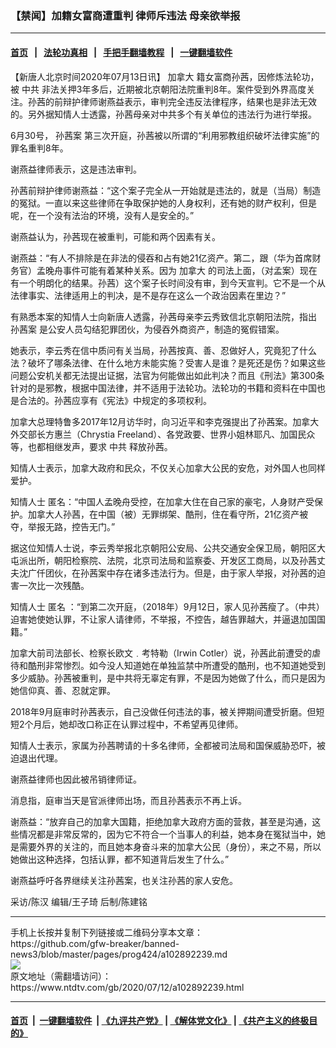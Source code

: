 ### 【禁闻】加籍女富商遭重判 律师斥违法 母亲欲举报
------------------------

#### [首页](https://github.com/gfw-breaker/banned-news3/blob/master/README.md) &nbsp;&nbsp;|&nbsp;&nbsp; [法轮功真相](https://github.com/begood0513/basic/blob/master/README.md)  &nbsp;&nbsp;|&nbsp;&nbsp; [手把手翻墙教程](https://github.com/gfw-breaker/guides/wiki)  &nbsp;&nbsp;|&nbsp;&nbsp; [一键翻墙软件](https://github.com/gfw-breaker/nogfw/blob/master/README.md)  



<div><div class="post_content" itemprop="articleBody">
 <p>
  【新唐人北京时间2020年07月13日讯】
  <ok href="https://www.ntdtv.com/gb/加拿大.htm">
   加拿大
  </ok>
  籍女富商孙茜，因修炼法轮功，被
  <ok href="https://www.ntdtv.com/gb/中共.htm">
   中共
  </ok>
  非法关押3年多后，近期被北京朝阳法院重判8年。案件受到外界高度关注。孙茜的前辩护律师谢燕益表示，审判完全违反法律程序，结果也是非法无效的。另外据知情人士透露，孙茜母亲对中共多个有关单位的违法行为进行举报。
 </p>
 <p>
  6月30号，
  <ok href="https://www.ntdtv.com/gb/孙茜案.htm">
   孙茜案
  </ok>
  第三次开庭，孙茜被以所谓的“利用邪教组织破坏法律实施”的罪名重判8年。
 </p>
 <p>
  谢燕益律师表示，这是违法审判。
 </p>
 <p>
  孙茜前辩护律师谢燕益：“这个案子完全从一开始就是违法的，就是（当局）制造的冤狱。一直以来这些律师在争取保护她的人身权利，还有她的财产权利，但是呢，在一个没有法治的环境，没有人是安全的。”
 </p>
 <p>
  谢燕益认为，孙茜现在被重判，可能和两个因素有关。
 </p>
 <p>
  谢燕益：“有人不排除是在非法的侵吞和占有她21亿资产。第二，跟（华为首席财务官）孟晚舟事件可能有着某种关系。因为
  <ok href="https://www.ntdtv.com/gb/加拿大.htm">
   加拿大
  </ok>
  的司法上面，（对孟案）现在有一个明朗化的结果。孙茜）这个案子长时间没有审，到今天宣判。它不是一个从法律事实、法律适用上的判决，是不是存在这么一个政治因素在里边？”
 </p>
 <p>
  有熟悉本案的知情人士向新唐人透露，孙茜母亲李云秀致信北京朝阳法院，指出
  <ok href="https://www.ntdtv.com/gb/孙茜案.htm">
   孙茜案
  </ok>
  是公安人员勾结犯罪团伙，为侵吞外商资产，制造的冤假错案。
 </p>
 <p>
  她表示，李云秀在信中质问有关当局，孙茜按真、善、忍做好人，究竟犯了什么法？破坏了哪条法律、在什么地方未能实施？受害人是谁？是死还是伤？如果这些问题公安机关都无法提出证据，法官为何能做出如此判决？而且《刑法》第300条针对的是邪教，根据中国法律，并不适用于法轮功。法轮功的书籍和资料在中国也是合法的。孙茜应享有《宪法》中规定的多项权利。
 </p>
 <p>
  加拿大总理特鲁多2017年12月访华时，向习近平和李克强提出了孙茜案。加拿大外交部长方惠兰（Chrystia Freeland）、各党政要、世界小姐林耶凡、加国民众等，也都相继发声，要求
  <ok href="https://www.ntdtv.com/gb/中共.htm">
   中共
  </ok>
  释放孙茜。
 </p>
 <p>
  知情人士表示，加拿大政府和民众，不仅关心加拿大公民的安危，对外国人也同样爱护。
 </p>
 <p>
  知情人士 匿名：“中国人孟晚舟受控，在加拿大住在自己家的豪宅，人身财产受保护。加拿大人孙茜，在中国（被）无罪绑架、酷刑，住在看守所，21亿资产被夺，举报无路，控告无门。”
 </p>
 <p>
  据这位知情人士说，李云秀举报北京朝阳公安局、公共交通安全保卫局，朝阳区大屯派出所，朝阳检察院、法院，北京司法局和监察委、开发区工商局，以及孙茜丈夫沈广仟团伙，在孙茜案中存在诸多违法行为。但是，由于家人举报，对孙茜的迫害一次比一次残酷。
 </p>
 <p>
  知情人士 匿名 ：“到第二次开庭，（2018年）9月12日，家人见孙茜瘦了。（中共）迫害她使她认罪，不让家人请律师，不举报，不控告，越告罪越大，并逼退加国国籍。”
 </p>
 <p>
  加拿大前司法部长、检察长欧文﹒考特勒（Irwin Cotler）说，孙茜此前遭受的虐待和酷刑非常惨烈。如今没人知道她在单独监禁中所遭受的酷刑，也不知道她受到多少威胁。孙茜被重判，是中共将无辜定有罪，不是因为她做了什么，而只是因为她信仰真、善、忍就定罪。
 </p>
 <p>
  2018年9月庭审时孙茜表示，自己没做任何违法的事，被关押期间遭受折磨。但短短2个月后，她却改口称正在认罪过程中，不希望再见律师。
 </p>
 <p>
  知情人士表示，家属为孙茜聘请的十多名律师，全都被司法局和国保威胁恐吓，被迫退出代理。
 </p>
 <p>
  谢燕益律师也因此被吊销律师证。
 </p>
 <p>
  消息指，庭审当天是官派律师出场，而且孙茜表示不再上诉。
 </p>
 <p>
  谢燕益：“放弃自己的加拿大国籍，拒绝加拿大政府方面的营救，甚至是沟通，这些情况都是非常反常的，因为它不符合一个当事人的利益，她本身在冤狱当中，她是需要外界的关注的，而且她本身奋斗来的加拿大公民（身份），来之不易，所以她做出这种选择，包括认罪，都不知道背后发生了什么。”
 </p>
 <p>
  谢燕益呼吁各界继续关注孙茜案，也关注孙茜的家人安危。
 </p>
 <p>
  采访/陈汉 编辑/王子琦 后制/陈建铭
 </p>
 <div class="single_ad">
 </div>
</div>
</div>
<hr/>
手机上长按并复制下列链接或二维码分享本文章：<br/>
https://github.com/gfw-breaker/banned-news3/blob/master/pages/prog424/a102892239.md <br/>
<a href='https://github.com/gfw-breaker/banned-news3/blob/master/pages/prog424/a102892239.md'><img src='https://github.com/gfw-breaker/banned-news3/blob/master/pages/prog424/a102892239.md.png'/></a> <br/>
原文地址（需翻墙访问）：https://www.ntdtv.com/gb/2020/07/12/a102892239.html


------------------------
#### [首页](https://github.com/gfw-breaker/banned-news3/blob/master/README.md) &nbsp;|&nbsp; [一键翻墙软件](https://github.com/gfw-breaker/nogfw/blob/master/README.md) &nbsp;| [《九评共产党》](https://github.com/gfw-breaker/9ping.md/blob/master/README.md#九评之一评共产党是什么) | [《解体党文化》](https://github.com/gfw-breaker/jtdwh.md/blob/master/README.md) | [《共产主义的终极目的》](https://github.com/gfw-breaker/gczydzjmd.md/blob/master/README.md)


<img src='http://gfw-breaker.win/banned-news3/pages/prog424/a102892239.md' width='0px' height='0px'/>
